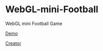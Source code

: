 # WebGL-mini-Football
WebGL mini Football Game

[Demo](https://rawgit.com/amingholami/WebGL-mini-Football/master/index.html)

[Creator](https://www.itpiran.com)

